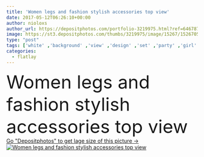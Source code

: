 ```yaml
---
title: 'Women legs and fashion stylish accessories top view'
date: 2017-05-12T06:26:10+00:00
author: nioloxs
author_url: https://depositphotos.com/portfolio-3219975.html?ref=64678756
image: https://st3.depositphotos.com/thumbs/3219975/image/15267/152670574/api_thumb_450.jpg?forcejpeg=true
type: "post"
tags: ['white' ,'background' ,'view' ,'design' ,'set' ,'party' ,'girl' ,'black' ,'fashion' ,'hat' ,'creative' ,'stylish' ,'legs' ,'woman' ,'accessories' ,'cosmetic' ,'trendy' ,'clothes' ,'top' ,'dress' ,'glamor' ,'glasses' ,'heels' ,'outfit' ,'shoes' ,'clutch' ,'trend' ,'essentials' ,'top view' ,'flatlay' ]
categories: 
  - flatlay
---
```

<div aling="center">
            <font size="60"> Women legs and fashion stylish accessories top view</font>   
</div>
<div>
    <a href='https://depositphotos.com/152670574/stock-photo-women-legs-and-fashion-stylish.html?ref=64678756' target=_blank > Go "Depositphotos" to get lage size of this picture ->
        <img href='https://depositphotos.com/152670574/stock-photo-women-legs-and-fashion-stylish.html?ref=64678756' src='https://st3.depositphotos.com/3219975/15267/i/950/depositphotos_152670574-stock-photo-women-legs-and-fashion-stylish.jpg?forcejpeg=true' alt='Women legs and fashion stylish accessories top view' >
    </a>
</div>
